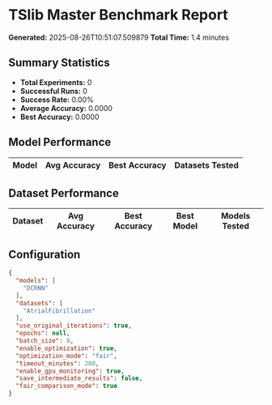 # TSlib Master Benchmark Report

**Generated:** 2025-08-26T10:51:07.509879
**Total Time:** 1.4 minutes

## Summary Statistics

- **Total Experiments:** 0
- **Successful Runs:** 0
- **Success Rate:** 0.00%
- **Average Accuracy:** 0.0000
- **Best Accuracy:** 0.0000

## Model Performance

| Model | Avg Accuracy | Best Accuracy | Datasets Tested |
|-------|-------------|---------------|----------------|

## Dataset Performance

| Dataset | Avg Accuracy | Best Accuracy | Best Model | Models Tested |
|---------|-------------|---------------|------------|---------------|

## Configuration

```json
{
  "models": [
    "DCRNN"
  ],
  "datasets": [
    "AtrialFibrillation"
  ],
  "use_original_iterations": true,
  "epochs": null,
  "batch_size": 8,
  "enable_optimization": true,
  "optimization_mode": "fair",
  "timeout_minutes": 200,
  "enable_gpu_monitoring": true,
  "save_intermediate_results": false,
  "fair_comparison_mode": true
}
```
